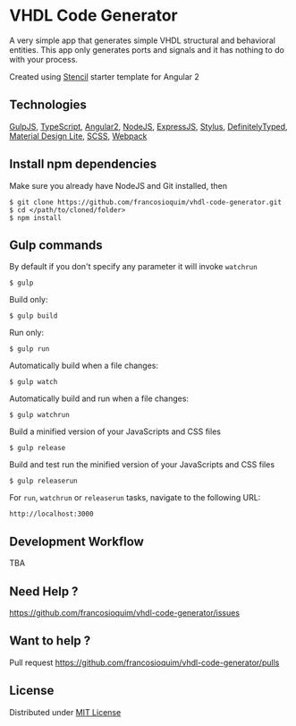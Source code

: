 # VHDL Code Generator
A very simple app that generates simple VHDL structural and behavioral entities. This app only generates ports and signals and it has nothing to do with your process.

Created using [Stencil](https://github.com/rixrix/stencil) starter template for Angular 2

## Technologies

[GulpJS](http://gulpjs.com/), [TypeScript](http://www.typescriptlang.org/), [Angular2](https://angular.io/), 
[NodeJS](https://nodejs.org/), [ExpressJS](http://expressjs.com/), [Stylus](http://learnboost.github.io/stylus/),
[DefinitelyTyped](http://definitelytyped.org/tsd/), [Material Design Lite](https://www.getmdl.io/), [SCSS](http://sass-lang.com/),
[Webpack](https://webpack.github.io/)

## Install npm dependencies

Make sure you already have NodeJS and Git installed, then

```
$ git clone https://github.com/francosioquim/vhdl-code-generator.git
$ cd </path/to/cloned/folder>
$ npm install
```

## Gulp commands

By default if you don't specify any parameter it will invoke `watchrun`

```
$ gulp
```

Build only:

```
$ gulp build
```

Run only:

```
$ gulp run
```

Automatically build when a file changes:

```
$ gulp watch
```

Automatically build and run when a file changes:

```
$ gulp watchrun
```

Build a minified version of your JavaScripts and CSS files
 
```
$ gulp release
```

Build and test run the minified version of your JavaScripts and CSS files 

```
$ gulp releaserun
```

For `run`, `watchrun` or `releaserun` tasks, navigate to the following URL:

```
http://localhost:3000
```

## Development Workflow

TBA

## Need Help ?

https://github.com/francosioquim/vhdl-code-generator/issues

## Want to help ?

Pull request https://github.com/francosioquim/vhdl-code-generator/pulls

## License

Distributed under [MIT License](http://opensource.org/licenses/MIT)
